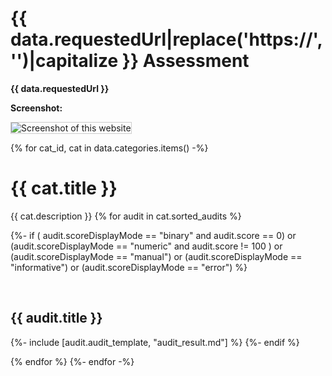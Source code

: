 <style>
img { max-width:500px; height: auto; max-height: 500px; min-width:10px; min-height:10px; }
img,iframe {border: 1px solid #ccc;}
a { color: blue; }
pre code { font: 9px; }
pre { font: inherit; word-wrap: break-word; background: none; border: none; }
.force-thumbnail { width: 150px; }
.force-thumbnail img { height: auto; }
</style>

# {{ data.requestedUrl|replace('https://', '')|capitalize }} Assessment

__{{ data.requestedUrl }}__

__Screenshot:__

![Screenshot of this website](assets/screenshot.png)

{% for cat_id, cat in data.categories.items() -%}
# {{ cat.title }}
{{ cat.description }}
{% for audit in cat.sorted_audits %}

{%- if ( audit.scoreDisplayMode == "binary" and audit.score == 0) or
        (audit.scoreDisplayMode == "numeric" and audit.score != 100 ) or
        (audit.scoreDisplayMode == "manual") or
        (audit.scoreDisplayMode == "informative") or
        (audit.scoreDisplayMode == "error")
%}

<br>


## {{ audit.title }}
{%- include [audit.audit_template, "audit_result.md"] %}
{%- endif %}

{% endfor %}
{%- endfor -%}
